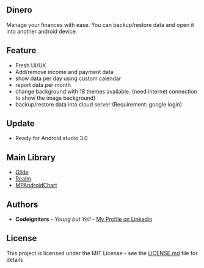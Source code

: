 ## Dinero
Manage your finances with ease. You can backup/restore data and open it into another android device.
## Feature
- Fresh UI/UX
- Add/remove income and payment data
- show data per day using custom calendar
- report data per month
- change background with 18 themes available. (need internet connection to show the image background)
- backup/restore data into cloud server (Requirement: google login)
## Update
- Ready for Android studio 3.0
## Main Library
- [Glide](https://github.com/bumptech/glide)
- [Realm](https://realm.io/)
- [MPAndroidChart](https://github.com/PhilJay/MPAndroidChart)

## Authors

* **Codeigniters** - *Young but Yell* - [My Profile on Linkedin](https://github.com/TheAadithyan)

## License

This project is licensed under the MIT License - see the [LICENSE.md](LICENSE.md) file for details
